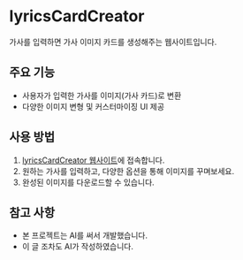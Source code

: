 # lyricsCardCreator

가사를 입력하면 가사 이미지 카드를 생성해주는 웹사이트입니다.

## 주요 기능

- 사용자가 입력한 가사를 이미지(가사 카드)로 변환
- 다양한 이미지 변형 및 커스터마이징 UI 제공

## 사용 방법

1. [lyricsCardCreator 웹사이트](https://hu-m-a-n.github.io/lyricsCardCreator/)에 접속합니다.
2. 원하는 가사를 입력하고, 다양한 옵션을 통해 이미지를 꾸며보세요.
3. 완성된 이미지를 다운로드할 수 있습니다.

## 참고 사항

- 본 프로젝트는 AI를 써서 개발했습니다.
- 이 글 조차도 AI가 작성하였습니다.
